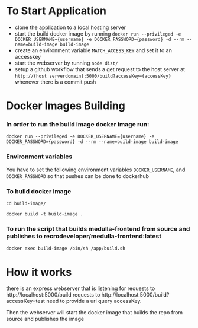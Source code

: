 # To Start Application
- clone the application to a local hosting server
- start the build docker image by running `docker run --privileged -e DOCKER_USERNAME={username} -e DOCKER_PASSWORD={password} -d --rm --name=build-image build-image`
- create an environment variable `MATCH_ACCESS_KEY` and set it to an accesskey
- start the webserver by running `node dist/`
- setup a github workflow that sends a get request to the host server at `http://{host serverdomain}:5000/build?accessKey={accessKey}` whenever there is a commit push



# Docker Images Building

### In order to run the build image docker image run:

`docker run --privileged -e DOCKER_USERNAME={username} -e DOCKER_PASSWORD={password} -d --rm --name=build-image build-image`

### Environment variables
You have to set the following environment variables 
`DOCKER_USERNAME`, and `DOCKER_PASSWORD` so that pushes can be done to dockerhub

### To build docker image

`cd build-image/`

`docker build -t build-image .`

### To run the script that builds medulla-frontend from source and publishes to recrodeveloper/medulla-frontend:latest

`docker exec build-image /bin/sh /app/build.sh`


# How it works

<p>there is an express webserver that is listening for requests to http://localhost:5000/build
requests to http://localhost:5000/build?accessKey=test
need to provide a url query accessKey.

Then the webserver will start the docker image that builds the repo from source and publishes the image</p>



